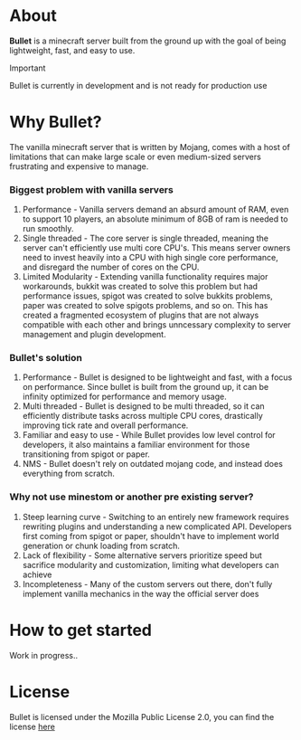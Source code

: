 # About

**Bullet** is a minecraft server built from the ground up with the goal of being lightweight, fast, and easy to use.
> [!IMPORTANT]
> Bullet is currently in development and is not ready for production use

# Why Bullet?

The vanilla minecraft server that is written by Mojang, comes with a host of limitations that can make large scale or even medium-sized servers frustrating and expensive to manage.

### Biggest problem with vanilla servers
<ol>
    <li>Performance - Vanilla servers demand an absurd amount of RAM, even to support 10 players, an absolute minimum of 8GB of ram is needed to run smoothly.</li>
    <li>Single threaded - The core server is single threaded, meaning the server can't efficiently use multi core CPU's. This means server owners need to invest heavily into a CPU with high single core performance, and disregard the number of cores on the CPU.</li>
    <li>Limited Modularity - Extending vanilla functionality requires major workarounds, bukkit was created to solve this problem but had performance issues, spigot was created to solve bukkits problems, paper was created to solve spigots problems, and so on. This has created a fragmented ecosystem of plugins that are not always compatible with each other and brings unncessary complexity to server management and plugin development.</li>
</ol>

### Bullet's solution
<ol>
    <li>Performance - Bullet is designed to be lightweight and fast, with a focus on performance. Since bullet is built from the ground up, it can be infinity optimized for performance and memory usage.</li>
    <li>Multi threaded - Bullet is designed to be multi threaded, so it can efficiently distribute tasks across multiple CPU cores, drastically improving tick rate and overall performance.</li>
    <li>Familiar and easy to use - While Bullet provides low level control for developers, it also maintains a familiar environment for those transitioning from spigot or paper.</li>
    <li>NMS - Bullet doesn't rely on outdated mojang code, and instead does everything from scratch.</li>
</ol>

### Why not use minestom or another pre existing server?
<ol>
    <li>Steep learning curve - Switching to an entirely new framework requires rewriting plugins and understanding a new complicated API. Developers first coming from spigot or paper, shouldn't have to implement world generation or chunk loading from scratch.</li>
    <li>Lack of flexibility - Some alternative servers prioritize speed but sacrifice modularity and customization, limiting what developers can achieve</li>
    <li>Incompleteness - Many of the custom servers out there, don't fully implement vanilla mechanics in the way the official server does</li>
</ol>

# How to get started

Work in progress..

# License

Bullet is licensed under the Mozilla Public License 2.0, you can find the license [here](LICENSE)